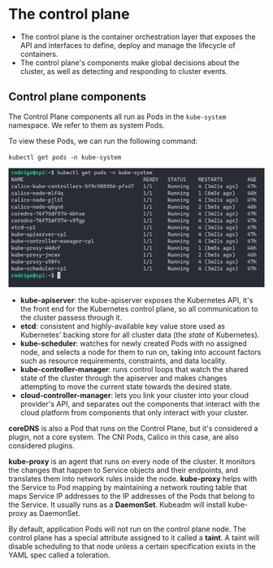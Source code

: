 # The control plane

- The control plane is the container orchestration layer that exposes the API and interfaces to define, deploy and manage the lifecycle of containers.
- The control plane's components make global decisions about the cluster, as well as detecting and responding to cluster events.

## Control plane components

The Control Plane components all run as Pods in the `kube-system` namespace. We refer to them as system Pods.

To view these Pods, we can run the following command:

`kubectl get pods -n kube-system`

![Pods in the kube-system namespace](/media/kubesystem.png)

- **kube-apiserver**: the kube-apiserver exposes the Kubernetes API, it's the front end for the Kubernetes control plane, so all communication to the cluster passess through it.
- **etcd**: consistent and highly-available key value store used as Kubernetes' backing store for all cluster data (the *state* of Kubernetes).
- **kube-scheduler**: watches for newly created Pods with no assigned node, and selects a node for them to run on, taking into account factors such as resource requirements, constraints, and data locality.
- **kube-controller-manager**: runs control loops that watch the shared state of the cluster through the apiserver and makes changes attempting to move the current state towards the desired state.
- **cloud-controller-manager**: lets you link your cluster into your cloud provider's API, and separates out the components that interact with the cloud platform from components that only interact with your cluster.

**coreDNS** is also a Pod that runs on the Control Plane, but it's considered a plugin, not a core system. The CNI Pods, Calico in this case, are also considered plugins.

**kube-proxy** is an agent that runs on every node of the cluster. It monitors the changes that happen to Service objects and their endpoints, and translates them into network rules inside the node. **kube-proxy** helps with the Service to Pod mapping by maintaining a network routing table that maps Service IP addresses to the IP addresses of the Pods that belong to the Service. It usually runs as a **DaemonSet**. Kubeadm will install kube-proxy as DaemonSet.

By default, application Pods will not run on the control plane node. The control plane has a special attribute assigned to it called a **taint**. A taint will disable scheduling to that node unless a certain specification exists in the YAML spec called a toleration.
